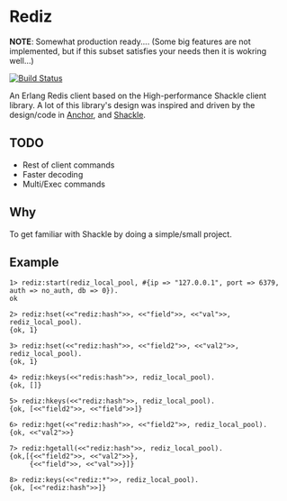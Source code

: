 # Rediz
**NOTE**: Somewhat production ready.... (Some big features are not implemented, but if this subset satisfies your needs then it is wokring well...)

[![Build Status](https://travis-ci.org/shezarkhani/rediz.svg?branch=master)](https://travis-ci.org/shezarkhani/rediz)

An Erlang Redis client based on the High-performance Shackle client library.
A lot of this library's design was inspired and driven by the design/code in [Anchor](https://github.com/lpgauth/anchor), 
and [Shackle](https://github.com/lpgauth/shackle).

## TODO
* Rest of client commands
* Faster decoding
* Multi/Exec commands

## Why
To get familiar with Shackle by doing a simple/small project.

## Example
```
1> rediz:start(rediz_local_pool, #{ip => "127.0.0.1", port => 6379, auth => no_auth, db => 0}).
ok

2> rediz:hset(<<"rediz:hash">>, <<"field">>, <<"val">>, rediz_local_pool).
{ok, 1}

3> rediz:hset(<<"rediz:hash">>, <<"field2">>, <<"val2">>, rediz_local_pool).
{ok, 1}

4> rediz:hkeys(<<"redis:hash">>, rediz_local_pool).
{ok, []}

5> rediz:hkeys(<<"rediz:hash">>, rediz_local_pool).
{ok, [<<"field2">>, <<"field">>]}

6> rediz:hget(<<"rediz:hash">>, <<"field2">>, rediz_local_pool).
{ok, <<"val2">>}

7> rediz:hgetall(<<"rediz:hash">>, rediz_local_pool).
{ok,[{<<"field2">>, <<"val2">>},
     {<<"field">>, <<"val">>}]}

8> rediz:keys(<<"rediz:*">>, rediz_local_pool).
{ok, [<<"rediz:hash">>]}
```
